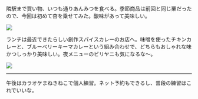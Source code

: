 隣駅まで買い物、いつも通りあんみつを食べる。季節商品は前回と同じ栗だったので、今回は初めて杏を乗せてみた。酸味があって美味しい。

![](https://photos.old.apkas.net/medium/202511/20251101-1R300929.webp)

ランチは最近できたらしい創作スパイスカレーのお店へ。味噌を使ったチキンカレーと、ブルーベリーキーマカレーという組み合わせで、どちらもおしゃれな味かつしっかり美味しい。夜メニューのビリヤニも気になるな〜。

![](https://photos.old.apkas.net/medium/202511/20251101-1R300930.webp)

---

午後はカラオケまねきねこで個人練習。ネット予約もできるし、普段の練習はこれでいいな。
